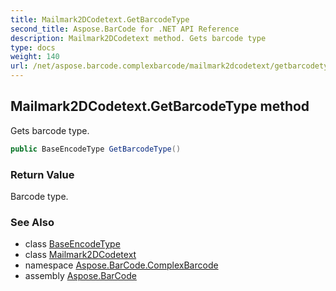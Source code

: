 ```yaml
---
title: Mailmark2DCodetext.GetBarcodeType
second_title: Aspose.BarCode for .NET API Reference
description: Mailmark2DCodetext method. Gets barcode type
type: docs
weight: 140
url: /net/aspose.barcode.complexbarcode/mailmark2dcodetext/getbarcodetype/
---
```

## Mailmark2DCodetext.GetBarcodeType method

Gets barcode type.

```csharp
public BaseEncodeType GetBarcodeType()
```

### Return Value

Barcode type.

### See Also

* class [BaseEncodeType](../../../aspose.barcode.generation/baseencodetype/)
* class [Mailmark2DCodetext](../)
* namespace [Aspose.BarCode.ComplexBarcode](../../../aspose.barcode.complexbarcode/)
* assembly [Aspose.BarCode](../../../)


